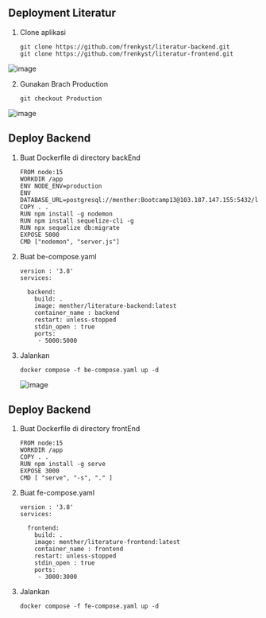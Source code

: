 ## Deployment Literatur

1. Clone aplikasi

       git clone https://github.com/frenkyst/literatur-backend.git
       git clone https://github.com/frenkyst/literatur-frontend.git

![image](https://user-images.githubusercontent.com/40049149/192791872-2e342ae2-1b06-42e4-b8ac-c382808b6bd1.png)

2. Gunakan Brach Production

       git checkout Production

![image](https://user-images.githubusercontent.com/40049149/192795883-222b86fa-0ba7-4696-8d30-d1ed51e6ff55.png)

## Deploy Backend 

1. Buat Dockerfile di directory backEnd

       FROM node:15
       WORKDIR /app
       ENV NODE_ENV=production
       ENV DATABASE_URL=postgresql://menther:Bootcamp13@103.187.147.155:5432/literature
       COPY . .
       RUN npm install -g nodemon
       RUN npm install sequelize-cli -g
       RUN npx sequelize db:migrate
       EXPOSE 5000
       CMD ["nodemon", "server.js"]

3. Buat be-compose.yaml

       version : '3.8'
       services:

         backend:
           build: .
           image: menther/literature-backend:latest
           container_name : backend
           restart: unless-stopped
           stdin_open : true
           ports:
            - 5000:5000

4. Jalankan

       docker compose -f be-compose.yaml up -d

   ![image](https://user-images.githubusercontent.com/40049149/192812799-01828616-120e-4ee7-ac11-eb497402bfd9.png)

## Deploy Backend 

1. Buat Dockerfile di directory frontEnd

       FROM node:15
       WORKDIR /app
       COPY . .
       RUN npm install -g serve
       EXPOSE 3000
       CMD [ "serve", "-s", "." ]

3. Buat fe-compose.yaml

       version : '3.8'
       services:

         frontend:
           build: .
           image: menther/literature-frontend:latest
           container_name : frontend
           restart: unless-stopped
           stdin_open : true
           ports:
            - 3000:3000

4. Jalankan

       docker compose -f fe-compose.yaml up -d




































